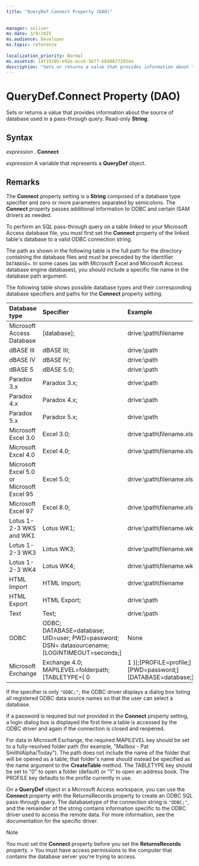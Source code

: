 ```yaml
---
title: "QueryDef.Connect Property (DAO)"
 
 
manager: soliver
ms.date: 3/9/2015
ms.audience: Developer
ms.topic: reference
  
localization_priority: Normal
ms.assetid: 14f19205-e92e-acc6-5677-b6d88772d5da
description: "Sets or returns a value that provides information about the source of database used in a pass-through query. Read-only String ."
---
```


# QueryDef.Connect Property (DAO)

Sets or returns a value that provides information about the source of database used in a pass-through query. Read-only **String**. 
  
## Syntax

 *expression*  . **Connect**
  
 *expression*  A variable that represents a **QueryDef** object. 
  
## Remarks

The **Connect** property setting is a **String** composed of a database type specifier and zero or more parameters separated by semicolons. The **Connect** property passes additional information to ODBC and certain ISAM drivers as needed. 
  
To perform an SQL pass-through query on a table linked to your Microsoft Access database file, you must first set the **Connect** property of the linked table's database to a valid ODBC connection string. 
  
The path as shown in the following table is the full path for the directory containing the database files and must be preceded by the identifier  `DATABASE=`. In some cases (as with Microsoft Excel and Microsoft Access database engine databases), you should include a specific file name in the database path argument.
  
The following table shows possible database types and their corresponding database specifiers and paths for the **Connect** property setting. 
  
|**Database type**|**Specifier**|**Example**|
|:-----|:-----|:-----|
|Microsoft Access Database  <br/> |[database];  <br/> |drive:\path\filename  <br/> |
|dBASE III  <br/> |dBASE III;  <br/> |drive:\path  <br/> |
|dBASE IV  <br/> |dBASE IV;  <br/> |drive:\path  <br/> |
|dBASE 5  <br/> |dBASE 5.0;  <br/> |drive:\path  <br/> |
|Paradox 3.x  <br/> |Paradox 3.x;  <br/> |drive:\path  <br/> |
|Paradox 4.x  <br/> |Paradox 4.x;  <br/> |drive:\path  <br/> |
|Paradox 5.x  <br/> |Paradox 5.x;  <br/> |drive:\path  <br/> |
|Microsoft Excel 3.0  <br/> |Excel 3.0;  <br/> |drive:\path\filename.xls  <br/> |
|Microsoft Excel 4.0  <br/> |Excel 4.0;  <br/> |drive:\path\filename.xls  <br/> |
|Microsoft Excel 5.0 or Microsoft Excel 95  <br/> |Excel 5.0;  <br/> |drive:\path\filename.xls  <br/> |
|Microsoft Excel 97  <br/> |Excel 8.0;  <br/> |drive:\path\filename.xls  <br/> |
|Lotus 1-2-3 WKS and WK1  <br/> |Lotus WK1;  <br/> |drive:\path\filename.wk1  <br/> |
|Lotus 1-2-3 WK3  <br/> |Lotus WK3;  <br/> |drive:\path\filename.wk3  <br/> |
|Lotus 1-2-3 WK4  <br/> |Lotus WK4;  <br/> |drive:\path\filename.wk4  <br/> |
|HTML Import  <br/> |HTML Import;  <br/> |drive:\path\filename  <br/> |
|HTML Export  <br/> |HTML Export;  <br/> |drive:\path  <br/> |
|Text  <br/> |Text;  <br/> |drive:\path  <br/> |
|ODBC  <br/> |ODBC; DATABASE=database; UID=user; PWD=password; DSN= datasourcename; [LOGINTIMEOUT=seconds;]  <br/> |None  <br/> |
|Microsoft Exchange  <br/> |Exchange 4.0; MAPILEVEL=folderpath; [TABLETYPE={ 0 | 1 }];[PROFILE=profile;] [PWD=password;] [DATABASE=database;]  <br/> |drive:\path\filename  <br/> |
   
If the specifier is only  `"ODBC;"`, the ODBC driver displays a dialog box listing all registered ODBC data source names so that the user can select a database.
  
If a password is required but not provided in the **Connect** property setting, a login dialog box is displayed the first time a table is accessed by the ODBC driver and again if the connection is closed and reopened. 
  
For data in Microsoft Exchange, the required MAPILEVEL key should be set to a fully-resolved folder path (for example, "Mailbox - Pat SmithIAlpha/Today"). The path does not include the name of the folder that will be opened as a table; that folder's name should instead be specified as the name argument to the **CreateTable** method. The TABLETYPE key should be set to "0" to open a folder (default) or "1" to open an address book. The PROFILE key defaults to the profile currently in use. 
  
On a **QueryDef** object in a Microsoft Access workspace, you can use the **Connect** property with the ReturnsRecords property to create an ODBC SQL pass-through query. The databasetype of the connection string is  `"ODBC;"`, and the remainder of the string contains information specific to the ODBC driver used to access the remote data. For more information, see the documentation for the specific driver.
  
> [!NOTE]
>  You must set the **Connect** property before you set the **ReturnsRecords** property. >  You must have access permissions to the computer that contains the database server you're trying to access. 
  

